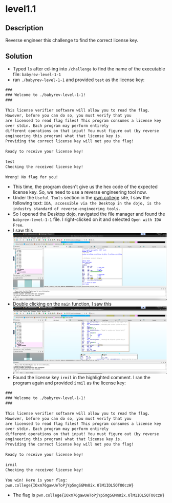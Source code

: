 # level1.1
## Description
Reverse engineer this challenge to find the correct license key.
## Solution
- Typed `ls` after cd-ing into `/challenge` to find the name of the executable file: `babyrev-level-1-1`
- ran `./babyrev-level-1-1` and provided `test` as the license key:
```
###
### Welcome to ./babyrev-level-1-1!
###

This license verifier software will allow you to read the flag. However, before you can do so, you must verify that you
are licensed to read flag files! This program consumes a license key over stdin. Each program may perform entirely
different operations on that input! You must figure out (by reverse engineering this program) what that license key is.
Providing the correct license key will net you the flag!

Ready to receive your license key!

test
Checking the received license key!

Wrong! No flag for you!
```
- This time, the program doesn't give us the hex code of the expected license key. So, we need to use a reverse engineering tool now.
- Under the `Useful Tools` section in the [pwn.college](https://pwn.college/program-security/reverse-engineering/) site, I saw the following text: `IDA, accessible via the Desktop in the dojo, is the industry standard of reverse-engineering tools.`
- So I opened the Desktop dojo, navigated the file manager and found the `babyrev-level-1-1` file. I right-clicked on it and selected `Open with IDA Free`.
- I saw this ![1](Screenshots/1-1_1.png)
- Double clicking on the `main` function, I saw this ![2](Screenshots/1-1_2.png)
- Found the license key `irmil` in the highlighted comment. I ran the program again and provided `irmil` as the license key:
```
###
### Welcome to ./babyrev-level-1-1!
###

This license verifier software will allow you to read the flag. However, before you can do so, you must verify that you
are licensed to read flag files! This program consumes a license key over stdin. Each program may perform entirely
different operations on that input! You must figure out (by reverse engineering this program) what that license key is.
Providing the correct license key will net you the flag!

Ready to receive your license key!

irmil
Checking the received license key!

You win! Here is your flag:
pwn.college{IOxm76gawUeToPjYp5mgSGMm8ix.0lM1IDL5QTO0czW}
```
- The flag is `pwn.college{IOxm76gawUeToPjYp5mgSGMm8ix.0lM1IDL5QTO0czW}`
